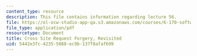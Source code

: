 ```yaml
---
content_type: resource
description: This file contains information regarding lecture 56.
file: https://ol-ocw-studio-app-qa.s3.amazonaws.com/courses/6-170-software-studio-spring-2013/5442e3fc42355088ec9b137f8afaf699_MIT6_170S13_56-sec-rev.pdf
file_type: application/pdf
resourcetype: Document
title: Cross Site Request Forgery, Revisited
uid: 5442e3fc-4235-5088-ec9b-137f8afaf699
---
```

